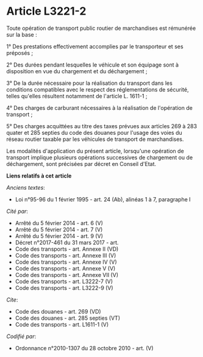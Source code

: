 # Article L3221-2

Toute opération de transport public routier de marchandises est rémunérée sur la base : 

1° Des prestations effectivement accomplies par le transporteur et ses préposés ; 

2° Des durées pendant lesquelles le véhicule et son équipage sont à disposition en vue du chargement et du déchargement ; 

3° De la durée nécessaire pour la réalisation du transport dans les conditions compatibles avec le respect des
réglementations de sécurité, telles qu'elles résultent notamment de l'article L. 1611-1 ; 

4° Des charges de carburant nécessaires à la réalisation de l'opération de transport ; 

5° Des charges acquittées au titre des taxes prévues aux articles 269 à 283 quater et 285 septies du code des douanes pour
l'usage des voies du réseau routier taxable par les véhicules de transport de marchandises. 

Les modalités d'application du présent article, lorsqu'une opération de transport implique plusieurs opérations successives
de chargement ou de déchargement, sont précisées par décret en Conseil d'Etat.

**Liens relatifs à cet article**

_Anciens textes_:

  - Loi n°95-96 du 1 février 1995 - art. 24 (Ab), alinéas 1 à 7, paragraphe I

_Cité par_:

  - Arrêté du 5 février 2014 - art. 6 (V)
  - Arrêté du 5 février 2014 - art. 7 (V)
  - Arrêté du 5 février 2014 - art. 9 (V)
  - Décret n°2017-461 du 31 mars 2017 - art.
  - Code des transports - art. Annexe II (VD)
  - Code des transports - art. Annexe III (V)
  - Code des transports - art. Annexe IV (V)
  - Code des transports - art. Annexe V (V)
  - Code des transports - art. Annexe VII (V)
  - Code des transports - art. L3222-7 (V)
  - Code des transports - art. L3222-9 (V)

_Cite_:

  - Code des douanes - art. 269 (VD)
  - Code des douanes - art. 285 septies (VT)
  - Code des transports - art. L1611-1 (V)

_Codifié par_:

  - Ordonnance n°2010-1307 du 28 octobre 2010 - art. (V)
